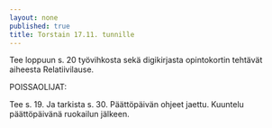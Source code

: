 ```yaml
---
layout: none
published: true
title: Torstain 17.11. tunnille
---
```

Tee loppuun s. 20 työvihkosta sekä digikirjasta opintokortin tehtävät aiheesta Relatiivilause.

POISSAOLIJAT:

Tee s. 19. Ja tarkista s. 30. Päättöpäivän ohjeet jaettu. Kuuntelu päättöpäivänä ruokailun jälkeen.
